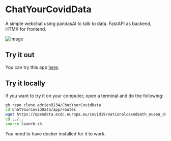 # ChatYourCovidData
A simple webchat using pandasAI to talk to data. FastAPI as backend, HTMX for frontend.

![image](https://github.com/adrienB134/ChatYourCovidData/assets/102990337/060fcaeb-5922-4ab4-aa50-e7d8caaca02c)


## Try it out

You can try this app [here](https://chat-covid-data-86c873eec29c.herokuapp.com/).

## Try it locally

If you want to try it on your computer, open a terminal and do the following:

```bash
gh repo clone adrienB134/ChatYourCovidData
cd ChatYourCovidData/app/routes
wget https://opendata.ecdc.europa.eu/covid19/nationalcasedeath_eueea_daily_ei/csv/data.csv
cd ../..
source launch.sh
```

You need to have docker installed for it to work.

